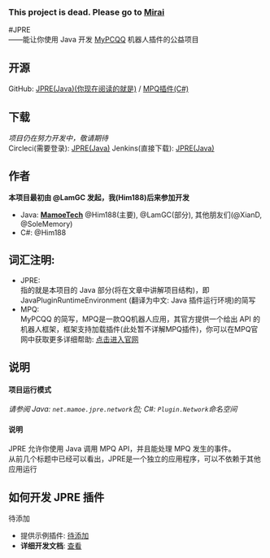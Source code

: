 ### This project is dead. Please go to [Mirai]("https://github.com/mamoe/mirai")

#JPRE  
——能让你使用 Java 开发 [MyPCQQ]("http://mypcqq.cc") 机器人插件的公益项目  
  
## 开源  
GitHub: [JPRE(Java)(你现在阅读的就是)]("http://github.com/mamoetech/jpre") / [MPQ插件(C#)]("http:/github.com/mamoetech/jpre-mpq")  

## 下载
*项目仍在努力开发中，敬请期待*  
Circleci(需要登录): [JPRE(Java)]("https://baidu.com")
Jenkins(直接下载): [JPRE(Java)]("https://baidu.com")

## 作者  
**本项目最初由 \@LamGC 发起，我(Him188)后来参加开发**
- Java: __[MamoeTech]("https://github.com/MamoeTech")__ \@Him188(主要), \@LamGC(部分), 其他朋友们(\@XianD, \@SoleMemory)
- C\#: \@Him188

## 词汇注明:   
- JPRE:  
指的就是本项目的 Java 部分(将在文章中讲解项目结构)，即 JavaPluginRuntimeEnvironment (翻译为中文: Java 插件运行环境)的简写    
- MPQ:  
MyPCQQ 的简写，MPQ是一款QQ机器人应用，其官方提供一个给出 API 的机器人框架，框架支持加载插件(此处暂不详解MPQ插件)，你可以在MPQ官网中获取更多详细帮助: [点击进入官网]("http://mypcqq.cc")   

## 说明  
   
#### 项目运行模式
*请参阅 Java: `net.mamoe.jpre.network`包; C#: `Plugin.Network`命名空间*

#### 说明

JPRE 允许你使用 Java 调用 MPQ API，并且能处理 MPQ 发生的事件。  
从前几个标题中已经可以看出，JPRE是一个独立的应用程序，可以不依赖于其他应用运行  

## 如何开发 JPRE 插件
待添加

- 提供示例插件: <a href="https://github.com/Him188/CQ-JPRE/">待添加</a>
- **详细开发文档**: <a href="https://github.com/Him188/CQ-JPRE/blob/master/Development.md">查看</a>
